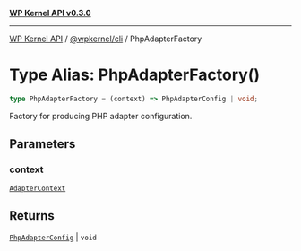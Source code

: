 [**WP Kernel API v0.3.0**](../../../README.md)

---

[WP Kernel API](../../../README.md) / [@wpkernel/cli](../README.md) / PhpAdapterFactory

# Type Alias: PhpAdapterFactory()

```ts
type PhpAdapterFactory = (context) => PhpAdapterConfig | void;
```

Factory for producing PHP adapter configuration.

## Parameters

### context

[`AdapterContext`](../interfaces/AdapterContext.md)

## Returns

[`PhpAdapterConfig`](../interfaces/PhpAdapterConfig.md) \| `void`
